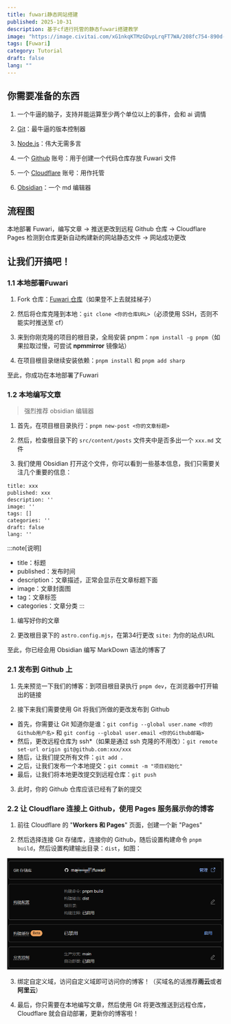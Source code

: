 ```yaml
---
title: fuwari静态网站搭建
published: 2025-10-31
description: 基于cf进行托管的静态fuwari搭建教学
image: "https://image.civitai.com/xG1nkqKTMzGDvpLrqFT7WA/208fc754-890d-4adb-9753-2c963332675d/width=2048/01651-1456859105-(colour_1.5),girl,_Blue,yellow,green,cyan,purple,red,pink,_best,8k,UHD,masterpiece,male%20focus,%201boy,gloves,%20ponytail,%20long%20hair,.jpeg"
tags: [Fuwari]
category: Tutorial
draft: false
lang: ""
---
```


## 你需要准备的东西

1. 一个牛逼的脑子，支持并能运算至少两个单位以上的事件，会和 ai 调情

2. <a href="https://git-scm.com/downloads" target="_blank" rel="noopener noreferrer">Git</a>：最牛逼的版本控制器

3. <a href="https://nodejs.org/en" target="_blank" rel="noopener noreferrer">Node.js</a>：伟大无需多言

4. 一个 <a href="https://github.com/" target="_blank" rel="noopener noreferrer">Github</a> 账号：用于创建一个代码仓库存放 Fuwari 文件

5. 一个 <a href="https://cloudflare.com" target="_blank" rel="noopener noreferrer">Cloudflare</a> 账号：用作托管

6. <a href="https://obsidian.md/" target="_blank" rel="noopener noreferrer">Obsidian</a>：一个 md 编辑器

## 流程图

本地部署 Fuwari，编写文章 -> 推送更改到远程 Github 仓库 -> Cloudflare Pages 检测到仓库更新自动构建新的网站静态文件 -> 网站成功更改

## 让我们开搞吧！

### 1.1 本地部署Fuwari

1. Fork 仓库：<a href="https://github.com/saicaca/fuwari" target="_blank" rel="noopener noreferrer">Fuwari 仓库</a>（如果登不上去就挂梯子）

2. 然后将仓库克隆到本地：`git clone <你的仓库URL>`（必须使用 SSH，否则不能实时推送至 cf）

3. 来到你刚克隆的项目的根目录，全局安装 pnpm：`npm install -g pnpm`（如果拉取过慢，可尝试 **npmmirror** 镜像站）

4. 在项目根目录继续安装依赖：`pnpm install` 和 `pnpm add sharp`

至此，你成功在本地部署了Fuwari

### 1.2 本地编写文章

> 强烈推荐 obsidian 编辑器

1. 首先，在项目根目录执行：`pnpm new-post <你的文章标题>`

2. 然后，检查根目录下的 `src/content/posts` 文件夹中是否多出一个 `xxx.md` 文件

3. 我们使用 Obsidian 打开这个文件，你可以看到一些基本信息，我们只需要关注几个重要的信息：

```
title: xxx
published: xxx
description: ''
image: ''
tags: []
categories: ''
draft: false
lang: ''
```
:::note[说明]
- title：标题
- published：发布时间
- description：文章描述，正常会显示在文章标题下面
- image：文章封面图
- tag：文章标签
- categories：文章分类
:::

1. 编写好你的文章

2. 更改根目录下的 `astro.config.mjs`，在第34行更改 `site:` 为你的站点URL

至此，你已经会用 Obsidian 编写 MarkDown 语法的博客了

### 2.1 发布到 Github 上

1. 先来预览一下我们的博客：到项目根目录执行 `pnpm dev`，在浏览器中打开输出的链接

2. 接下来我们需要使用 Git 将我们所做的更改发布到 Github

- 首先，你需要让 Git 知道你是谁：`git config --global user.name <你的Github用户名>` 和 `git config --global user.email <你的Github邮箱>`
- 然后，更改远程仓库为 ssh*（如果是通过 ssh 克隆的不用改）：`git remote set-url origin git@github.com:xxx/xxx`
- 随后，让我们提交所有文件：`git add .`
- 之后，让我们发布一个本地提交：`git commit -m "项目初始化"`
- 最后，让我们将本地更改提交到远程仓库：`git push`

3. 此时，你的 Github 仓库应该已经有了新的提交

### 2.2 让 Cloudflare 连接上 Github，使用 Pages 服务展示你的博客

1. 前往 Cloudflare 的 "**Workers 和 Pages**" 页面，创建一个新 "Pages"

2. 然后选择连接 Git 存储库，连接你的 Github，随后设置构建命令 `pnpm build`，然后设置构建输出目录：`dist`，如图：

![alt text](./attachments/1.png)

3. 绑定自定义域，访问自定义域即可访问你的博客！（买域名的话推荐**雨云**或者**阿里云**）

4. 最后，你只需要在本地编写文章，然后使用 Git 将更改推送到远程仓库，Cloudflare 就会自动部署，更新你的博客啦！